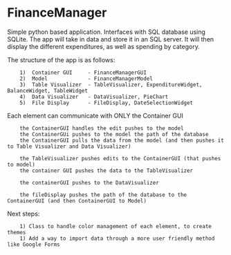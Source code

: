 # FinanceManager
Simple python based application. Interfaces with SQL database using SQLite.
The app will take in data and store it in an SQL server. 
It will then display the different expenditures, as well as spending by category.

The structure of the app is as follows:
```
    1)  Container GUI     - FinanceManagerGUI
    2)  Model             - FinanceManagerModel
    3)  Table Visualizer  - TableVisualizer, ExpenditureWidget, BalanceWidget, TableWidget
    4)  Data Visualizer   - DataVisualizer, PieChart
    5)  File Display      - FileDisplay, DateSelectionWidget
```

Each element can communicate with ONLY the Container GUI
```
    the ContainerGUI handles the edit pushes to the model
    the ContainerGUi pushes to the model the path of the database
    the ContainerGUI pulls the data from the model (and then pushes it to Table Visualizer and Data Visualizer)

    the TableVisualizer pushes edits to the ContainerGUI (that pushes to model)
    the container GUI pushes the data to the TableVisualizer

    the containerGUI pushes to the DataVisualizer

    the fileDisplay pushes the path of the database to the ContainerGUI (and then ContainerGUI to Model)
```


Next steps:
```
    1) Class to handle color management of each element, to create themes
    1) Add a way to import data through a more user friendly method like Google Forms
```